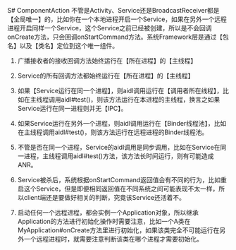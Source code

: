 S# ComponentAction
不管是Activity、Service还是BroadcastReceiver都是【全局唯一】的，比如你在一个本地进程开启一个Service，如果在另外一个远程进程开启同样一个Service，这个Service之前已经被创建，所以是不会回调onCreate方法，只会回调onStartCommand方法。系统Framework层是通过【包名】以及【类名】定位到这个唯一组件。

1. 广播接收者的接收回调方法始终运行在【所在进程】的【主线程】

2. Service的所有回调方法都始终运行在【所在进程】的【主线程】

3. 如果【Service运行在同一个进程】，则aidl调用运行在【调用者所在线程】，比如在主线程调用aidl#test()，则该方法运行在本进程的主线程，换言之如果Service运行在同一进程则并无【IPC】。

4. 如果Service运行在另外一个进程，则aidl调用运行在【Binder线程池】，比如在主线程调用aidl#test()，则该方法运行在远程进程的Binder线程池。

5. 不管是否在同一个进程，Service的aidl调用是同步调用，比如在Service在同一进程，主线程调用aidl#test()方法，该方法长时间运行，则有可能造成ANR。

6. Service被杀后，系统根据onStartCommand返回值会有不同的行为，比如重启这个Service，但是即便相同返回值在不同系统之间可能表现不太一样，所以client端还是要做好相关的判断，究竟该Service还活着不。

7. 启动任何一个远程进程，都会实例一个Application对象，所以继承Application的方法进行初始化操作时需要注意，比如一个A类在MyApplication#onCreate方法里进行初始化，如果该类完全不可能运行在另外一个远程进程时，就需要注意判断该类在哪个进程才需要初始化。
